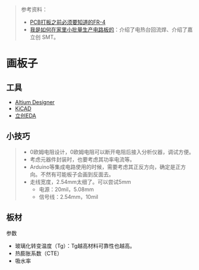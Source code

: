 > 参考资料：
>
> - [PCB打板之前必须要知道的FR-4](https://mp.weixin.qq.com/s/IWvLdXUPJT8QjBvCYMyu2g)
> - [我是如何在家里小批量生产电路板的](https://www.bilibili.com/video/BV1AB4y1e7Qa?spm_id_from=333.999.0.0&vd_source=b736aa3d7f0fdf47b59ea3021dc810ab)：介绍了电热台回流焊、介绍了嘉立创 SMT。

# 画板子

## 工具

- [Altium Designer](https://www.altium.com.cn/altium-designer/)
- [KiCAD](./KiCAD/)
- [立创EDA](./%E7%AB%8B%E5%88%9BEDA.md)

## 小技巧

> - 0欧姆电阻设计，0欧姆电阻可以断开电阻后接入分析仪器，调试方便。
> - 考虑元器件封装时，也要考虑其功率电流等。
> - Arduino等集成电路使用的时候，需要考虑其正反方向，确定是正方向。不然有可能板子会画到反面去。
> - 走线宽度，2.54mm太细了。可以尝试5mm
>   - 电源：20mil，5.08mm
>   - 信号线：2.54mm，10mil



## 板材

参数

- 玻璃化转变温度（Tg）：Tg越高材料可靠性也越高。
- 热膨胀系数（CTE）
- 吸水率
